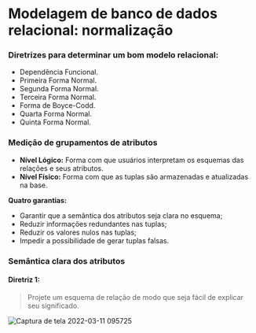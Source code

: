 # Modelagem de banco de dados relacional: normalização

### Diretrizes para determinar um bom modelo relacional:

- Dependência Funcional.
- Primeira Forma Normal.
- Segunda Forma Normal.
- Terceira Forma Normal.
- Forma de Boyce-Codd.
- Quarta Forma Normal.
- Quinta Forma Normal.

### Medição de grupamentos de atributos

- **Nível Lógico:** Forma com que usuários interpretam os esquemas das relações e seus atributos.
- **Nível Físico:** Forma com que as tuplas são armazenadas e atualizadas na base.

**Quatro garantias:**

- Garantir que a semântica dos atributos seja clara no esquema;
- Reduzir informações redundantes nas tuplas;
- Reduzir os valores nulos nas tuplas;
- Impedir a possibilidade de gerar tuplas falsas.

### Semântica clara dos atributos

#### Diretriz 1:

> Projete um esquema de relação de modo que seja fácil de explicar seu significado.
 
![Captura de tela 2022-03-11 095725](https://user-images.githubusercontent.com/86432208/157870845-5cefbea4-82c9-4b2c-a89f-cf2e2c810db0.png)


